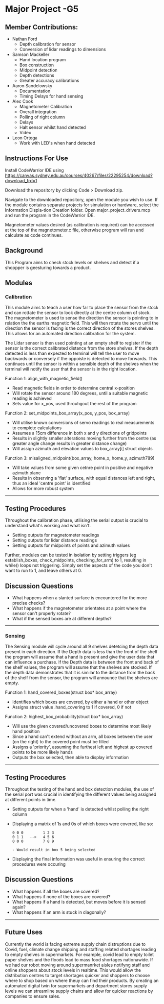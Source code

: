# Major Project -G5
## Member Contributions:
- Nathan Ford
  - Depth calibration for sensor
  - Conversion of lidar readings to dimensions
- Samson Mackeller
  - Hand location program
  - Box construction
  - Midpoint detection
  - Depth detections
  - Greater accuracy calibrations
- Aaron Sandelowsky
  - Documentation
  - Timing Delays for hand sensing
- Alec Cook
  - Magnetometer Calibration
  -  Overall integration
  -  Polling of right column
  -  Delays
  -  Halt sensor whilst hand detected
  -  Video
- Leon Ortega
  - Work with LED's when hand detected 
## Instructions For Use
Install CodeWarrior IDE using https://canvas.sydney.edu.au/courses/40267/files/22295254/download?download_frd=1

Download the repository by clicking Code > Download zip.

Navigate to the downloaded repository, open the module you wish to use. If the module contains separate projects for simulation or hardware, select the Information Displa-tion Creation folder. Open major_project_drivers.mcp and run the program in the CodeWarrior IDE.

Magnetometer values desired (as calibration is required) can be accessed at the top of the magnetometer.c file, otherwise program will run and calculate as code continues.

## Background
This Program aims to check stock levels on shelves and detect if a shoppper is geesturing towards a product.
## Modules
### Calibration
This module aims to teach a user how far to place the sensor from the stock and can rottate the sensor to look directly at the centre column of stock. The magnetometer is used to sense the direction the sensor is pointing to in relation the the earths magnetic field. This will then rotate the servo until the direction the sensor is facing is the correct direction of the stores shelves. This allows for an automated direction calibration for the system.

The Lidar sensor is then used pointing at an empty shelf to register if the sensor is the correct calibrated distance from the store shelves. If the depth detected is less than expected to terminal will tell the user to move backwards or conversely if the oppoiste is detected to move forwards. This continues until the sensor is within a sensible depth of the shelves when the terminal will notify the user that the sensor is in the right location.

Function 1: align_with_magnetic_field()
- Read magnetic fields in order to determine central x-position
- Will rotate the sensor around 180 degrees, until a suitable magnetic reading is achieved
- Sets value for x_pos, used throuhgout the rest of the program

Function 2: set_midpoints_box_array(x_pos, y_pos, box_array)
- Will utilise known conversions of servo readings to real measurements to complete calculations
- Assumes a 15cm difference in both x and y directions of gridpoints
- Results in slightly smaller alterations moving further from the centre (as greater angle change results in greater distance change)
- Will assign azimuth and elevation values to box_array[i] struct objects

Function 3: misaligned_midpoint(box_array, home_x, home_y, azimuth789)
- Will take values from some given cetnre point in positive and negative azimuth plane
- Results in observing a 'flat' surface, with equal distances left and right, thus an ideal 'centre point' is identified
- Allows for more robust system

-------------------------------------------------------------------------------------------------------------------------------

## Testing Procedures

Throughout the calibration phase, utilising the serial output is crucial to understand what's working and what isn't.
- Setting outputs for magnetometer readings
- Setting outputs for lidar distance readings
- Setting outputs for midpoints of points and azimuth values

Further, modules can be tested in isolation by setting triggers (eg establish_boxes, check_midpoints, checking_for_arm) to 1, resulting in while() loops not triggering. Simply set the aspects of the code you don't want to run to 1, and leave others at 0.

## Discussion Questions

- What happens when a slanted surface is encountered for the more precise checks?
- What happens if the magnetometer orientates at a point where the sensor can't properly rotate?
- What if the sensed boxes are at different depths?

------------------------------------------------------------------------------------------------------------------------------

### Sensing
The Sensing module will cycle around all 9 shelves detetcing the depth data present in each direction. If the Depth data is less than the front of the shelf the program will assume that a hand is present and give the user data that can influence a purchase. If the Depth data is between the front and back of the shelf values, the program will assume that the shelves are stocked. If the depth data demonstrates that it is similar to the distance from the back of the shelf from the sensor, the program will announce that the shelves are empty.

Function 1: hand_covered_boxes(struct box* box_array)
- Identifies which boxes are covered, by either a hand or other object
- Assigns struct value .hand_covering to 1 if covered, 0 if not

Function 2: highest_box_probability(struct box* box_array)
- Will use the given covered/uncovered boxes to determine most likely hand position
- Since a hand can't extend without an arm, all boxes between the user (on the right) to the covered point must be filled
- Assigns a 'priority', assuming the furthest left and highest up covered points to be more likely hands
- Outputs the box selected, then able to display information

------------------------------------------------------------------------------------------------------------------------------

## Testing Procedures

Throughout the testing of the hand and box detection modules, the use of the serial port was crucial in identifying the different values being assigned at different points in time.
- Setting outputs for when a 'hand' is detected whilst polling the right column
- Displaying a matrix of 1s and 0s of which boxes were covered, like so:

      0 0 0         1 2 3
      0 1 1   -->   4 5 6
      0 0 0         7 8 9
      
      - Would result in box 5 being selected
 
- Displaying the final information was useful in ensuring the correct procedures were occuring

## Discussion Questions

- What happens if all the boxes are covered?
- What happens if none of the boxes are covered?
- What happens if a hand is detected, but moves before it is sensed again?
- What happens if an arm is stuck in diagonally?

------------------------------------------------------------------------------------------------------------------------------

## Future Uses
Currently the world is facing extreme supply chain distruptions due to Covid, fuel, climate change shipping and staffing related shortages leading to empty shelves in supermarkets. For example, covid lead to empty toilet paper shelves and the floods lead to mass food shortages nationawide. If we had our robot moving around supermanrket aisles notifyng staff and online shoppers about stock levels in realtime. This would allow the distribution centres to target shortages quicker and shoppers to choose where to shop based on where theuy can find their products. By creating an automated digital twin for supermarkets and department stores supply levels we can streamline supply chains and allow for quicker reactions by companies to ensure sales.

